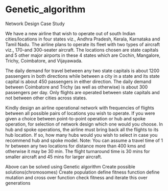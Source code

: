 # Genetic_algorithm
Network Design Case Study

We have a new airline that wish to operate out of south Indian cities/locations in four states viz., Andhra Pradesh, Kerala, Karnataka and Tamil Nadu. The airline plans to operate its fleet with two types of aircraft viz., 170-and 300-seater aircraft. The locations chosen are state capitals and 5 other major airports in these 4 states which are Cochin, Mangalore, Trichy, Coimbatore, and Vijayawada.

The daily demand for travel between any two state capitals is about 1200 passengers in both directions while between a city in a state and its state capital is about 450 passengers in either direction. The daily demand between Coimbatore and Trichy (as well as otherwise) is about 300 passengers per day. Only flights are operated between state capitals and not between other cities across states.

Kindly design an airline operational network with frequencies of flights between all possible pairs of locations you wish to operate. If you were given a choice between point-to-point operation or hub and spoke operation, for selection of network design which one would you choose. In hub and spoke operations, the airline must bring back all the flights to its hub location. If so, how many hubs would you wish to select in case you recommend hub and spoke model.
Note: You can assume a travel time of 1 hr between any two locations for distance more than 400 kms and otherwise it may be 30 min. The flight turnaround time is 30 mins for smaller aircraft and 45 mins for larger aircraft.

Above can be solved using Genetic algorithm
Create possible solutions(chromosomes)
Create population
define fitness function
define mutation and cross over function
check fitness and iterate this over generations
